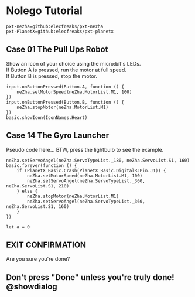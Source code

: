 # Nolego Tutorial

```package
pxt-nezha=github:elecfreaks/pxt-nezha
pxt-PlanetX=github:elecfreaks/pxt-planetx
```

## Case 01 The Pull Ups Robot
Show an icon of your choice using the micro:bit's LEDs.<br>
If Button A is pressed, run the motor at full speed.<br>
If Button B is pressed, stop the motor.

```blocks
input.onButtonPressed(Button.A, function () {
    neZha.setMotorSpeed(neZha.MotorList.M1, 100)
})
input.onButtonPressed(Button.B, function () {
    neZha.stopMotor(neZha.MotorList.M1)
})
basic.showIcon(IconNames.Heart)
```

## Case 14 The Gyro Launcher
Pseudo code here... BTW, press the lightbulb to see the example.

```blocks
neZha.setServoAngel(neZha.ServoTypeList._180, neZha.ServoList.S1, 160)
basic.forever(function () {
    if (PlanetX_Basic.Crash(PlanetX_Basic.DigitalRJPin.J1)) {
        neZha.setMotorSpeed(neZha.MotorList.M1, 100)
        neZha.setServoAngel(neZha.ServoTypeList._360, neZha.ServoList.S1, 210)
    } else {
        neZha.stopMotor(neZha.MotorList.M1)
        neZha.setServoAngel(neZha.ServoTypeList._360, neZha.ServoList.S1, 160)
    }
})
```

```ghost
let a = 0
```

## EXIT CONFIRMATION
Are you sure you're done?

## Don't press "Done" unless you're truly done! @showdialog